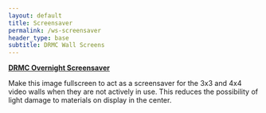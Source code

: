 ```yaml
---
layout: default
title: Screensaver
permalink: /ws-screensaver
header_type: base
subtitle: DRMC Wall Screens
---
```


[**DRMC Overnight Screensaver**](https://docs.google.com/presentation/d/1VLD1DQteF5fdRQ2xBjeqwhVvrGKBmRXoOJ1k6dmiZfg/edit#slide=id.p)

Make this image fullscreen to act as a screensaver for the 3x3 and 4x4 video walls when they are not actively in use. This reduces the possibility of light damage to materials on display in the center.